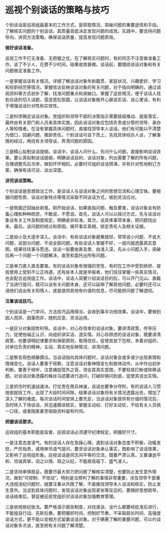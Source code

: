 # 巡视个别谈话的策略与技巧

个别谈话是巡视组最基本的工作方式，是获取情况、突破问题的重要途径和手段。了解核实问题的个别谈话，其质量高低决定发现问题的成效。实践中，要坚持问题导向，讲究方法策略，确保谈话质量，提高发现问题质效。

**做好谈话准备。**

巡视工作不打无准备、无把握之仗。在了解核实问题时，有的同志不注意做准备工作，谈了不少人，花费不少时间，结果收效甚微。谈话前，要围绕谈话对象和有关问题做足准备工作。

一是掌握谈话有关情况。详细了解谈话对象年龄籍贯、家庭状况、兴趣爱好、学习和任职经历等情况，掌握信访反映谈话对象的有关问题，对于指向明确的，通过调阅资料等方式初步了解，找准问题重点和突破口。掌握了这些情况，便于谈话人找到合适的切入话题，营造宽松氛围，让谈话对象敞开心扉说实话、说心里话，有利于增强谈话针对性和实效性。

二是科学确定谈话对象。党组织和领导干部的决策指示需要级级推动、层层落实，最终由有关部门和人员来具体实施，因此谈话对象应包括负责或分管的领导、承办人等知情者。在没有掌握具体问题时，直接找领导本人谈话，他们有可能以不清楚为借口，回避问题、推卸责任。个别谈话可自下而上，先找具体经办人谈，了解事情的经过，再找有关领导谈，弄清问题的原因。

三是精心拟制谈话提纲。谈话中，谈话人问什么、先问什么问题，直接影响谈话效果。要认真拟制谈话提纲，明确谈话目的、谈话对象，列出需要了解的所有问题，合理调整先后次序，做到环环相扣。必要时可组织谈话预演，并有针对性地制订方案，确保有话可谈、谈出深度。

**讲究谈话策略。**

个别谈话是思想政治工作，是谈话人与谈话对象之间的思想交流和心理交锋。要根据问题性质、谈话对象特点等情况采取不同谈话方式，做到灵活应对。

一是侧面迂回抽丝剥茧。刚开始谈话，如果直指问题、触及要害，谈话对象会有防备心理和种种顾虑，不敢说、不愿说。首先，谈话人可以以探讨方式，先与谈话对象谈有关工作及制度规定，明确是非标准。其次，谈具体事项本身，把问题找出来。最后，谈问题的经过和原因，揭开事实真相，锁定责任人及相关证据。

二是由小及大逐步深入。谈话中，有些谈话对象避重就轻，常常说小问题、不说大问题，说部分问题、不说全部问题。有些谈话人掌握不好，一提问就透露真实意图，结果往往事与愿违。谈话一般要由表及里、由浅入深，先从小问题入手，突破后再一个问题一个问题解决，直至和盘托出所有问题。

三是单刀直入直击要害。有的谈话对象有很强的党性，有的在工作中受到排挤、提拔使用上受到不公正待遇，还有些本人就是举报者，他们往往掌握一些真实情况，也会配合巡视组工作。谈话中，谈话人简要介绍谈话目的后，可以开门见山、直截了当进行提问，既可以谈有关问题本身，还可以延伸了解其他问题，必要时还可以请他们说出有关知情人，或是提供其他有价值的信息，尽可能把问题了解透彻。

**注重谈话技巧。**

个别谈话是一门学问，方法技巧运用得当，会收到事半功倍效果。谈话中，要做到因人而异、因事而异，随机应变、灵活运用。

一是区分对象因势利导。谈话中，对心存侥幸的谈话对象，要讲清政策，传导压力，促使他端正认识，向组织讲实话、道实情。对心存顾虑的谈话对象，既要讲清政策，也要讲明纪律要求和保密原则，取得信任，促使其放下包袱，本着对组织、对单位负责的精神，主动、真实地反映情况、讲清问题。

二是察言观色顺藤摸瓜。当谈话指向具体问题时，谈话对象会或多或少出现表情和情绪变化。谈话人要善于观察，注意谈话对象神情变化和肢体动作，从中作出初步判断。要善于倾听，注意捕捉弦外之音，领会其真实意图，不要轻易打断或转移话题。对谈话对象透露的蛛丝马迹要进行追问，打破砂锅问到底，促使其说出实情。

三是抓住时机速战速决。打仗贵在用兵神速，谈话也要争分夺秒。有的谈话人习惯按部就班工作，出现了大段时间间隙，结果谈话对象将有关情况透露出去，增加了深入了解的难度。每次谈话时间安排上要充足，当谈话对象提供有价值的情况后，及时转入下场谈话，并迅速跟进核实，掌握主动权、打好主动仗，不给有关人员统一口径，或者隐匿甚至销毁资料留有时间。

**把握谈话要求。**

巡视组的基本职能是监督，巡视谈话必须遵守纪律规定，把握好尺寸。

一是注意态度语气。有的谈话人存在急躁心理，遇到谈话对象态度不积极，动辄发怒，严厉指责，或用审讯语气提问，要求谈话对象承认事实，既影响了谈话效果，又影响了巡视组形象。巡视谈话是同志间平等的交流，既要严肃认真，又要谦逊平和、坦诚真挚，动之以情、晓之以纪，不能居高临下、盛气凌人。

二是坚持审慎稳妥。既要尽最大努力把问题了解核实清楚，也要防止发生意外情况，做到“可控制、不惊动”。特别是当预判了解的事情非常重要，涉及领导干部重大违规违纪问题时，就要注重从外围了解，不直接找领导本人谈话和核实，防止发生意外。当谈到具体问题时，发现谈话对象出现紧张等反应的，要搞好思想疏导，谈话结束后，督促被巡视党组织对谈话对象加强教育管理。

三是依规依纪依法。要严格请示报告制度，对找谁谈、谈什么都要经批准后进行，不能擅自行动、先斩后奏。要把握好时间，控制好节奏，不采取超长时间、高强度谈话方式，更不能以变相方式留置谈话对象。对于确需了解的重要问题，可以约谈话对象多次谈，直至把有关问题了解清楚。

